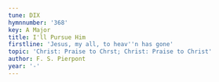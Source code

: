 ```yaml
---
tune: DIX
hymnnumber: '368'
key: A Major
title: I'll Pursue Him
firstline: 'Jesus, my all, to heav''n has gone'
topic: 'Christ: Praise to Chrst; Christ: Praise to Christ'
author: F. S. Pierpont
year: '-'
---
```

